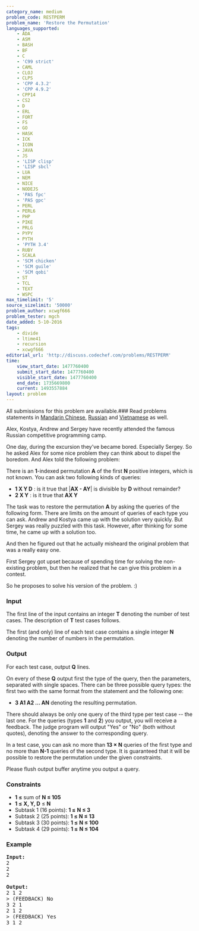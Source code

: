 ```yaml
---
category_name: medium
problem_code: RESTPERM
problem_name: 'Restore the Permutation'
languages_supported:
    - ADA
    - ASM
    - BASH
    - BF
    - C
    - 'C99 strict'
    - CAML
    - CLOJ
    - CLPS
    - 'CPP 4.3.2'
    - 'CPP 4.9.2'
    - CPP14
    - CS2
    - D
    - ERL
    - FORT
    - FS
    - GO
    - HASK
    - ICK
    - ICON
    - JAVA
    - JS
    - 'LISP clisp'
    - 'LISP sbcl'
    - LUA
    - NEM
    - NICE
    - NODEJS
    - 'PAS fpc'
    - 'PAS gpc'
    - PERL
    - PERL6
    - PHP
    - PIKE
    - PRLG
    - PYPY
    - PYTH
    - 'PYTH 3.4'
    - RUBY
    - SCALA
    - 'SCM chicken'
    - 'SCM guile'
    - 'SCM qobi'
    - ST
    - TCL
    - TEXT
    - WSPC
max_timelimit: '5'
source_sizelimit: '50000'
problem_author: xcwgf666
problem_tester: mgch
date_added: 5-10-2016
tags:
    - divide
    - ltime41
    - recursion
    - xcwgf666
editorial_url: 'http://discuss.codechef.com/problems/RESTPERM'
time:
    view_start_date: 1477760400
    submit_start_date: 1477760400
    visible_start_date: 1477760400
    end_date: 1735669800
    current: 1493557884
layout: problem
---
```

All submissions for this problem are available.###  Read problems statements in [Mandarin Chinese](http://www.codechef.com/download/translated/LTIME41/mandarin/RESTPERM.pdf), [Russian](http://www.codechef.com/download/translated/LTIME41/russian/RESTPERM.pdf) and [Vietnamese](http://www.codechef.com/download/translated/LTIME41/vietnamese/RESTPERM.pdf) as well.

Alex, Kostya, Andrew and Sergey have recently attended the famous Russian competitive programming camp.

One day, during the excursion they've became bored. Especially Sergey. So he asked Alex for some nice problem they can think about to dispel the boredom. And Alex told the following problem:

There is an **1**-indexed permutation **A** of the first **N** positive integers, which is not known. You can ask two following kinds of queries:

- **1 X Y D** : is it true that |**AX - AY**| is divisible by **D** without remainder?
- **2 X Y** : is it true that **AX Y**

The task was to restore the permutation **A** by asking the queries of the following form. There are limits on the amount of queries of each type you can ask. Andrew and Kostya came up with the solution very quickly. But Sergey was really puzzled with this task. However, after thinking for some time, he came up with a solution too.

And then he figured out that he actually misheard the original problem that was a really easy one.

First Sergey got upset because of spending time for solving the non-existing problem, but then he realized that he can give this problem in a contest.

So he proposes to solve his version of the problem. :)

### Input

The first line of the input contains an integer **T** denoting the number of test cases. The description of **T** test cases follows.

The first (and only) line of each test case contains a single integer **N** denoting the number of numbers in the permutation.

### Output

For each test case, output **Q** lines.

On every of these **Q** output first the type of the query, then the parameters, separated with single spaces. There can be three possible query types: the first two with the same format from the statement and the following one:

- **3 A1 A2 ... AN** denoting the resulting permutation.

There should always be only one query of the third type per test case -- the last one. For the queries (types **1** and **2**) you output, you will receive a feedback. The judge program will output "Yes" or "No" (both without quotes), denoting the answer to the corresponding query.

In a test case, you can ask no more than **13 × N** queries of the first type and no more than **N-1** queries of the second type. It is guaranteed that it will be possible to restore the permutation under the given constraints.

Please flush output buffer anytime you output a query.

### Constraints

- **1 ≤** sum of **N ≤ 105**
- **1 ≤** **X, Y, D** ≤ **N**
- Subtask 1 (16 points): **1 ≤** **N ≤ 3**
- Subtask 2 (25 points): **1 ≤** **N ≤ 13**
- Subtask 3 (30 points): **1 ≤** **N ≤ 100**
- Subtask 4 (29 points): **1 ≤** **N ≤ 104**

### Example

<pre><b>Input:</b>
<tt>2
2
2</tt>

<b>Output:</b>
<tt>2 1 2
> (FEEDBACK) No
3 2 1
2 1 2
> (FEEDBACK) Yes
3 1 2</tt>
</pre>
